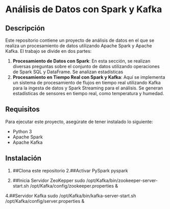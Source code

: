 # Análisis de Datos con Spark y Kafka

## Descripción

Este repositorio contiene un proyecto de análisis de datos en el que se realiza un procesamiento de datos utilizando Apache Spark y Apache Kafka. El trabajo se divide en dos partes:

1. **Procesamiento de Datos con Spark**: En esta sección, se realizan diversas preguntas sobre el conjunto de datos utilizando operaciones de Spark SQL y DataFrame. Se analizan estadísticas
2. **Procesamiento en Tiempo Real con Spark y Kafka**: Aquí se implementa un sistema de procesamiento de flujos en tiempo real utilizando Kafka para la ingesta de datos y Spark Streaming para el análisis. Se generan estadísticas de sensores en tiempo real, como temperatura y humedad.


## Requisitos

Para ejecutar este proyecto, asegúrate de tener instalado lo siguiente:

- Python 3
- Apache Spark
- Apache Kafka

## Instalación

1. ##Clona este repositorio
2.##Activar PySpark
 pyspark

3. ##Inicia Servidor ZeoKepper
sudo /opt/Kafka/bin/zookeeper-server-start.sh /opt/Kafka/config/zookeeper.properties &

4.##Servidor Kafka
sudo /opt/Kafka/bin/kafka-server-start.sh /opt/Kafka/config/server.properties &

